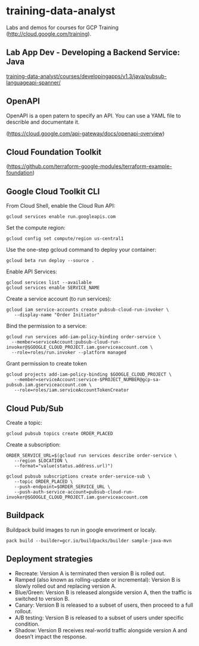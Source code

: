 # training-data-analyst
Labs and demos for courses for GCP Training (http://cloud.google.com/training).


## Lab App Dev - Developing a Backend Service: Java
[training-data-analyst/courses/developingapps/v1.3/java/pubsub-languageapi-spanner/](https://github.com/klebermagno/training-data-analyst/tree/master/courses/developingapps/v1.3/java/pubsub-languageapi-spanner)


## OpenAPI

OpenAPI is a open patern to specify an API. You can use a YAML file to describle and documentate it.

(https://cloud.google.com/api-gateway/docs/openapi-overview) 


## Cloud Foundation Toolkit 
(https://github.com/terraform-google-modules/terraform-example-foundation)

## Google Cloud Toolkit CLI

From Cloud Shell, enable the Cloud Run API:
```
gcloud services enable run.googleapis.com
```

Set the compute region:

```
gcloud config set compute/region us-central1
```

Use the one-step gcloud command to deploy your container:
```
gcloud beta run deploy --source .
```

Enable API Services:
```
gcloud services list --available
gcloud services enable SERVICE_NAME
```

Create a service account (to run services):

```
gcloud iam service-accounts create pubsub-cloud-run-invoker \
   --display-name "Order Initiator"
```

Bind the permission to a service:
```
gcloud run services add-iam-policy-binding order-service \
  --member=serviceAccount:pubsub-cloud-run-invoker@$GOOGLE_CLOUD_PROJECT.iam.gserviceaccount.com \
  --role=roles/run.invoker --platform managed
```

Grant permission to create token
```
gcloud projects add-iam-policy-binding $GOOGLE_CLOUD_PROJECT \
   --member=serviceAccount:service-$PROJECT_NUMBER@gcp-sa-pubsub.iam.gserviceaccount.com \
   --role=roles/iam.serviceAccountTokenCreator
```

## Cloud Pub/Sub

Create a topic: 
```
gcloud pubsub topics create ORDER_PLACED
```

Create a subscription:
```
ORDER_SERVICE_URL=$(gcloud run services describe order-service \
   --region $LOCATION \
   --format="value(status.address.url)")
```
```
gcloud pubsub subscriptions create order-service-sub \
   --topic ORDER_PLACED \
   --push-endpoint=$ORDER_SERVICE_URL \
   --push-auth-service-account=pubsub-cloud-run-invoker@$GOOGLE_CLOUD_PROJECT.iam.gserviceaccount.com
```



## Buildpack

Buildpack build images to run in google envoriment or localy.

```
pack build --builder=gcr.io/buildpacks/builder sample-java-mvn
```

## Deployment strategies

* Recreate: Version A is terminated then version B is rolled out.
* Ramped (also known as rolling-update or incremental): Version B is slowly rolled out and replacing version A.
* Blue/Green: Version B is released alongside version A, then the traffic is switched to version B.
* Canary: Version B is released to a subset of users, then proceed to a full rollout.
* A/B testing: Version B is released to a subset of users under specific condition.
* Shadow: Version B receives real-world traffic alongside version A and doesn’t impact the response.
